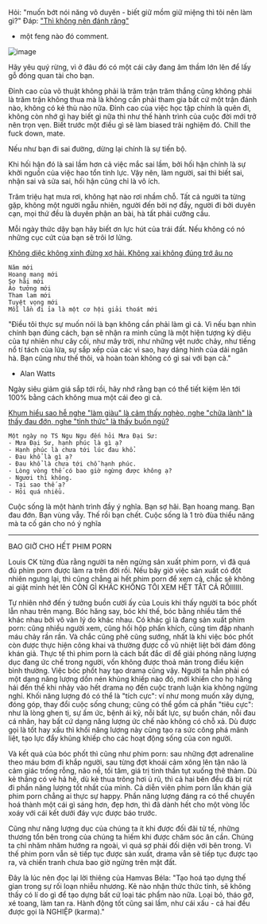 Hỏi:
"muốn bớt nói năng vô duyên - biết giữ mồm giữ miệng thì tôi nên làm gì?"
Đáp:
["Thì không nên đánh răng"](https://www.facebook.com/pepeandlife/posts/518879063085527)
- một feng nào đó comment.

![image](https://user-images.githubusercontent.com/22516811/160273477-51e80d3b-aca8-4326-b677-35dc6f063ba4.png)

Hãy yêu quý rừng, vì ở đâu đó có một cái cây đang âm thầm lớn lên để lấy gỗ đóng quan tài cho bạn.

Đỉnh cao của võ thuật không phải là trăm trận trăm thắng cũng không phải là trăm trận không thua mà là không cần phải tham gia bất cứ một trận đánh nào, không có kẻ thù nào nữa. Đỉnh cao của việc học tập chính là quên đi, không còn nhớ gì hay biết gì nữa thì như thế hành trình của cuộc đời mới trở nên trọn vẹn. Biết trước một điều gì sẽ làm biased trải nghiệm đó. Chill the fuck down, mate.

Nếu như bạn đi sai đường, dừng lại chính là sự tiến bộ.

Khi hối hận đó là sai lầm hơn cả việc mắc sai lầm, bởi hối hận chính là sự khởi nguồn của việc hao tổn tinh lực. Vậy nên, làm người, sai thì biết sai, nhận sai và sửa sai, hối hận cũng chỉ là vô ích.

Trăm triệu hạt mưa rơi, không hạt nào rơi nhầm chỗ. Tất cả người ta từng gặp, không một người ngẫu nhiên, người đến bởi nợ đầy, người đi bởi duyên cạn, mọi thứ đều là duyên phận an bài, hà tất phải cưỡng cầu.

Mỗi ngày thức dậy bạn hãy biết ơn lực hút của trái đất. Nếu không có nó những cục cứt của bạn sẽ trôi lơ lửng.

[Không diệc không xinh đừng xợ hải. Không xai không đúng trớ âu no](https://thuvienhoasen.org/images/file/axcSv51G0QgQAPx4/khong-diet-khong-sinh-dung-so-hai.pdf)

```
Năm mới
Hoang mang mới
Sợ hãi mới
Ảo tưởng mới
Tham lam mới
Tuyệt vọng mới
Mỗi lần đi ỉa là một cơ hội giải thoát mới
```
"Điều tôi thực sự muốn nói là bạn không cần phải làm gì cả. Vì nếu bạn nhìn chính bạn đúng cách, bạn sẽ nhận ra mình cũng là một hiện tượng kỳ diệu của tự nhiên như cây cối, như mây trời, như những vệt nước chảy, như tiếng nổ tí tách của lửa, sự sắp xếp của các vì sao, hay dáng hình của dải ngân hà. Bạn cũng như thế thôi, và hoàn toàn không có gì sai với bạn cả."
- Alan Watts

Ngày siêu giảm giá sắp tới rồi, hãy nhớ rằng bạn có thể tiết kiệm lên tới 100% bằng cách không mua một cái đeo gì cả.

[Khum hiểu sao hễ nghe "làm giàu" là cảm thấy nghèo, nghe "chữa lành" là thấy đau đớn, nghe "tỉnh thức" là thấy buồn ngủ?](https://www.facebook.com/tsngungu/posts/395207055437565)

```
Một ngày nọ TS Ngu Ngu đến hỏi Mưa Đại Sư:
- Mưa Đại Sư, hạnh phúc là gì ạ?
- Hạnh phúc là chưa tới lúc đau khổ.
- Đau khổ là gì ạ?
- Đau khổ là chưa tới chỗ hạnh phúc.
- Lòng vòng thế có bao giờ ngừng được không ạ?
- Ngươi thì không.
- Tại sao thế ạ?
- Hỏi quá nhiều.
```
Cuộc sống là một hành trình đầy ý nghĩa. Bạn sợ hãi. Bạn hoang mang. Bạn đau đớn. Bạn vùng vẫy. Thế rồi bạn chết.
Cuộc sống là 1 trò đùa thiểu năng mà ta cố gán cho nó ý nghĩa

---

BAO GIỜ CHO HẾT PHIM PORN 

Louis CK từng đùa rằng người ta nên ngừng sản xuất phim porn, vì đã quá đủ phim porn được làm ra trên đời rồi. Nếu bây giờ việc sản xuất có đột nhiên ngưng lại, thì cũng chẳng ai hết phim porn để xem cả, chắc sẽ không ai giật mình hét lên CÒN GÌ KHÁC KHÔNG TÔI XEM HẾT TẤT CẢ RỒIIIIII. 

Tự nhiên nhớ đến ý tưởng buồn cười ấy của Louis khi thấy người ta bóc phốt lẫn nhau trên mạng. Bóc hăng say, bóc khí thế, bóc bằng nhiều tâm thế khác nhau bởi vô vàn lý do khác nhau. Có khác gì là đang sản xuất phim porn: cũng nhiều người xem, cũng hồi hộp phấn khích, cũng tim đập nhanh máu chảy rần rần. Và chắc cũng phê cũng sướng, nhất là khi việc bóc phốt còn được thực hiện công khai và thường được cổ vũ nhiệt liệt bởi đám đông khán giả.
Thực tế thì phim porn là cách bất đắc dĩ để giải phóng năng lượng dục đang ức chế trong người, vốn không được thoả mãn trong điều kiện bình thường. Việc bóc phốt hay tạo drama cũng vậy. Người ta hẳn phải có một dạng năng lượng dồn nén khủng khiếp nào đó, mới khiến cho họ hăng hái đến thế khi nhảy vào hết drama nọ đến cuộc tranh luận kia không ngừng nghỉ. Khối năng lượng đó có thể là "tích cực": ví như mong muốn xây dựng, đóng góp, thay đổi cuộc sống chung; cũng có thể gồm cả phần "tiêu cực": như là lòng ghen tị, sự ấm ức, bệnh ái kỷ, nỗi bất lực, sự buồn chán, nỗi đau cá nhân, hay bất cứ dạng năng lượng ức chế nào không có chỗ xả. Dù được gọi là tốt hay xấu thì khối năng lượng này cũng tạo ra sức công phá mãnh liệt, tạo lực đẩy khủng khiếp cho các hoạt động sống của con người.

Và kết quả của bóc phốt thì cũng như phim porn: sau những đợt adrenaline theo máu bơm đi khắp người, sau từng đợt khoái cảm xông lên tận não là cảm giác trống rỗng, não nề, tối tăm, giá trị tinh thần tụt xuống thê thảm. Dù kẻ thắng có vẻ hả hê, dù kẻ thua trông hơi ủ rũ, thì cả hai bên đều đã bị rút đi phần năng lượng tốt nhất của mình. Cả diễn viên phim porn lẫn khán giả phim porn chẳng ai thực sự happy. Phần năng lượng đáng ra có thể chuyển hoá thành một cái gì sáng hơn, đẹp hơn, thì đã dành hết cho một vòng lốc xoáy với cái kết dưới đáy vực được báo trước. 

Cũng như năng lượng dục của chúng ta ít khi được đối đãi tử tế, những thương tổn bên trong của chúng ta hiếm khi được chăm sóc ân cần. Chúng ta chỉ nhăm nhăm hướng ra ngoài, vì quá sợ phải đối diện với bên trong. Vì thế phim porn vẫn sẽ tiếp tục được sản xuất, drama vẫn sẽ tiếp tục được tạo ra, và chiến tranh chưa bao giờ ngừng trên mặt đất. 

Đây là lúc nên đọc lại lời thiêng của Hamvas Béla: "Tạo hoá tạo dựng thế gian trong sự rối loạn nhiễu nhương. Kẻ nào nhận thức thức tỉnh, sẽ không thấy có lí do gì để tạo dựng bất cứ loại tác phẩm nào nữa. Loại bỏ, tháo gỡ, xé toang, làm tan ra. Hành động tốt cũng sai lầm, như cái xấu - cả hai đều được gọi là NGHIỆP (karma)."
